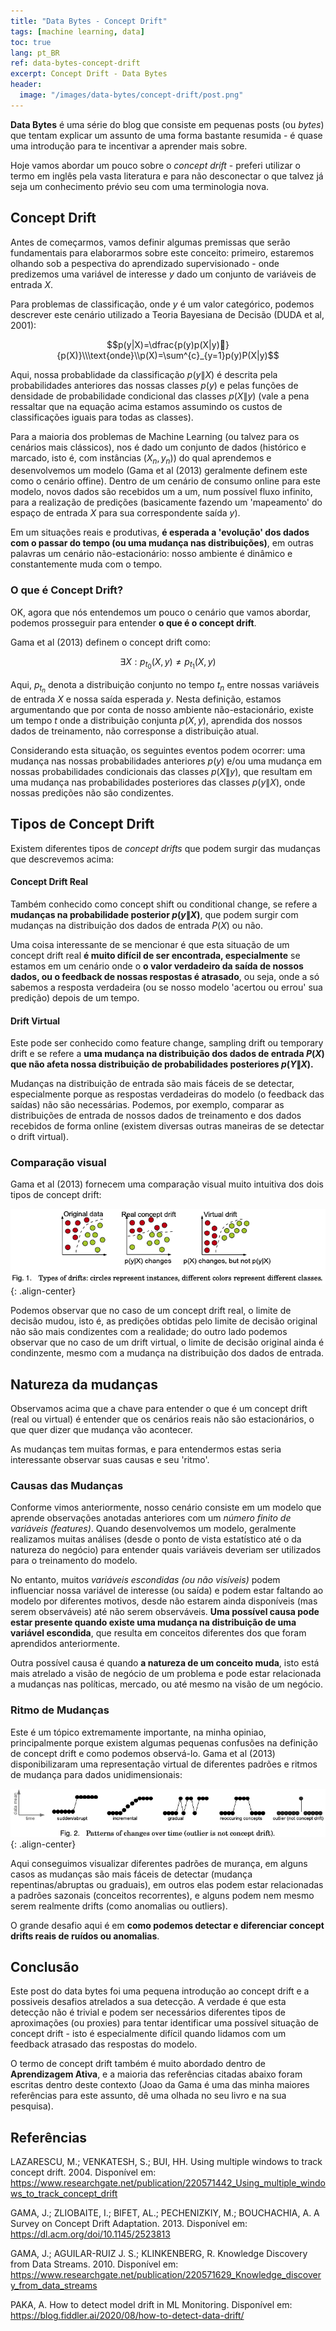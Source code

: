 ```yaml
---
title: "Data Bytes - Concept Drift"
tags: [machine learning, data]
toc: true
lang: pt_BR
ref: data-bytes-concept-drift
excerpt: Concept Drift - Data Bytes
header:
  image: "/images/data-bytes/concept-drift/post.png"
---
```


**Data Bytes** é uma série do blog que consiste em pequenas posts (ou *bytes*) que tentam explicar um assunto de uma forma bastante resumida - é quase uma introdução para te incentivar a aprender mais sobre.

Hoje vamos abordar um pouco sobre o *concept drift* - preferi utilizar o termo em inglês pela vasta literatura e para não desconectar o que talvez já seja um conhecimento prévio seu com uma terminologia nova.

## Concept Drift

Antes de começarmos, vamos definir algumas premissas que serão fundamentais para elaborarmos sobre este conceito: primeiro, estaremos olhando sob a pespectiva do aprendizado supervisionado - onde predizemos uma variável de interesse $y$ dado um conjunto de variáveis de entrada $X$.

Para problemas de classificação, onde $y$ é um valor categórico, podemos descrever este cenário utilizado a Teoria Bayesiana de Decisão (DUDA et al, 2001):

$$p(y|X)=\dfrac{p(y)p(X|y)}{p(X)}\\\text{onde}\\p(X)=\sum^{c}_{y=1}p(y)P(X|y)$$

Aqui, nossa probablidade da classificação $p(y\|X)$ é descrita pela probabilidades anteriores das nossas classes $p(y)$ e pelas funções de densidade de probabilidade condicional das classes $p(X\|y)$ (vale a pena ressaltar que na equação acima estamos assumindo os custos de classificações iguais para todas as classes).

Para a maioria dos problemas de Machine Learning (ou talvez para os cenários mais clássicos), nos é dado um conjunto de dados (histórico e marcado, isto é, com instâncias $(X_{n}, y_{n})$) do qual aprendemos e desenvolvemos um modelo (Gama et al (2013) geralmente definem este como o cenário offine). Dentro de um cenário de consumo online para este modelo, novos dados são recebidos um a um, num possível fluxo infinito, para a realização de predições (basicamente fazendo um 'mapeamento' do espaço de entrada $X$ para sua correspondente saída $y$).

Em um situações reais e produtivas, **é esperada a 'evolução' dos dados com o passar do tempo (ou uma mudança nas distribuições)**, em outras palavras um cenário não-estacionário: nosso ambiente é dinâmico e constantemente muda com o tempo.

### O que é Concept Drift?

OK, agora que nós entendemos um pouco o cenário que vamos abordar, podemos prosseguir para entender **o que é o concept drift**.

Gama et al (2013) definem o concept drift como:

$$\exists X:p_{t_{0}}(X,y) \ne p_{t_{1}}(X,y)$$

Aqui, $p_{t_{n}}$ denota a distribuição conjunto no tempo $t_{n}$ entre nossas variáveis de entrada $X$ e nossa saída esperada $y$. Nesta definição, estamos argumentando que por conta de nosso ambiente não-estacionário, existe um tempo $t$ onde a distribuição conjunta $p(X,y)$, aprendida dos nossos dados de treinamento, não corresponse a distribuição atual.

Considerando esta situação, os seguintes eventos podem ocorrer: uma mudança nas nossas probabilidades anteriores $p(y)$ e/ou uma mudança em nossas probabilidades condicionais das classes $p(X\|y)$, que resultam em uma mudança nas probabilidades posteriores das classes $p(y\|X)$, onde nossas predições não são condizentes.

## Tipos de Concept Drift

Existem diferentes tipos de *concept drifts* que podem surgir das mudanças que descrevemos acima:

#### Concept Drift Real

Também conhecido como concept shift ou conditional change, se refere a **mudanças na probabilidade posterior $p(y\|X)$**, que podem surgir com mudanças na distribuição dos dados de entrada $P(X)$ ou não.

Uma coisa interessante de se mencionar é que esta situação de um concept drift real **é muito difícil de ser encontrada, especialmente** se estamos em um cenário onde o **o valor verdadeiro da saída de nossos dados, ou o feedback de nossas respostas é atrasado**, ou seja, onde a só sabemos a resposta verdadeira (ou se nosso modelo 'acertou ou errou' sua predição) depois de um tempo.

#### Drift Virtual

Este pode ser conhecido como feature change, sampling drift ou temporary drift e se refere a **uma mudança na distribuição dos dados de entrada $P(X)$ que não afeta nossa distribuição de probabilidades posteriores $p(Y\|X)$.**

Mudanças na distribuição de entrada são mais fáceis de se detectar, especialmente porque as respostas verdadeiras do modelo (o feedback das saídas) não são necessárias. Podemos, por exemplo, comparar as distribuições de entrada de nossos dados de treinamento e dos dados recebidos de forma online (existem diversas outras maneiras de se detectar o drift virtual).

### Comparação visual

Gama et al (2013) fornecem uma comparação visual muito intuitiva dos dois tipos de concept drift:

![image-20210331105705535](/images/data-bytes/concept-drift/comparison-drifts.png){: .align-center}

Podemos observar que no caso de um concept drift real, o limite de decisão mudou, isto é, as predições obtidas pelo limite de decisão original não são mais condizentes com a realidade; do outro lado podemos observar que no caso de um drift virtual, o limite de decisão original ainda é condinzente, mesmo com a mudança na distribuição dos dados de entrada.

## Natureza da mudanças

Observamos acima que a chave para entender o que é um concept drift (real ou virtual) é entender que os cenários reais não são estacionários, o que quer dizer que mudança vão acontecer.

As mudanças tem muitas formas, e para entendermos estas seria interessante observar suas causas e seu 'ritmo'.

### Causas das Mudanças

Conforme vimos anteriormente, nosso cenário consiste em um modelo que aprende observações anotadas anteriores com um *número finito de variáveis (features)*. Quando desenvolvemos um modelo, geralmente realizamos muitas análises (desde o ponto de vista estatístico até o da natureza do negócio) para entender quais variáveis deveriam ser utilizados para o treinamento do modelo.

No entanto, muitos *variáveis escondidas (ou não visíveis)* podem influenciar nossa variável de interesse (ou saída) e podem estar faltando ao modelo por diferentes motivos, desde não estarem ainda disponíveis (mas serem observáveis) até não serem observáveis. **Uma possível causa pode estar presente quando existe uma mudança na distribuição de uma variável escondida**, que resulta em conceitos diferentes dos que foram aprendidos anteriormente.

Outra possível causa é quando **a natureza de um conceito muda**, isto está mais atrelado a visão de negócio de um problema e pode estar relacionada a mudanças nas políticas, mercado, ou até mesmo na visão de um negócio.

### Ritmo de Mudanças

Este é um tópico extremamente importante, na minha opiniao, principalmente porque existem algumas pequenas confusões na definição de concept drift e como podemos observá-lo. Gama et al (2013) disponibilizaram uma representação virtual de diferentes padrões e ritmos de mudança para dados unidimensionais:

![image-20210331121613093](/images/data-bytes/concept-drift/change-over-time.png){: .align-center}

Aqui conseguimos visualizar diferentes padrões de murança, em alguns casos as mudanças são mais fáceis de detectar (mudança repentinas/abruptas ou graduais), em outros elas podem estar relacionadas a padrões sazonais (conceitos recorrentes), e alguns podem nem mesmo serem realmente drifts (como anomalias ou outliers).

O grande desafio aqui é em **como podemos detectar e diferenciar concept drifts reais de ruídos ou anomalias**.

## Conclusão

Este post do data bytes foi uma pequena introdução ao concept drift e a possiveis desafios atrelados a sua detecção. A verdade é que esta detecção não é trivial e podem ser necessários diferentes tipos de aproximações (ou proxies) para tentar identificar uma possível situação de concept drift - isto é especialmente difícil quando lidamos com um feedback atrasado das respostas do modelo.

O termo de concept drift também é muito abordado dentro de **Aprendizagem Ativa**, e a maioria das referências citadas abaixo foram escritas dentro deste contexto (Joao da Gama é uma das minha maiores referências para este assunto, dê uma olhada no seu livro e na sua pesquisa).

## Referências

LAZARESCU, M.; VENKATESH, S.; BUI, HH. Using multiple windows to track concept drift. 2004. Disponível em: https://www.researchgate.net/publication/220571442_Using_multiple_windows_to_track_concept_drift

GAMA, J.; ZLIOBAITE, I.; BIFET, AL.; PECHENIZKIY, M.; BOUCHACHIA, A. A Survey on Concept Drift Adaptation. 2013. Disponível em: https://dl.acm.org/doi/10.1145/2523813

GAMA, J.; AGUILAR-RUIZ J. S.; KLINKENBERG, R. Knowledge Discovery from Data Streams. 2010. Disponível em: https://www.researchgate.net/publication/220571629_Knowledge_discovery_from_data_streams

PAKA, A. How to detect model drift in ML Monitoring. Disponível em: https://blog.fiddler.ai/2020/08/how-to-detect-data-drift/

